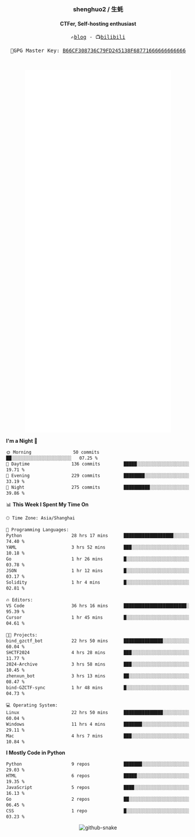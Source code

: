 <h3 align="center"> shenghuo2 / 生蚝 </h3>
<h4 align="center" >CTFer, Self-hosting enthusiast</h3>


<p align="center">
  <samp>
    ✍️<a href="https://blog.shenghuo2.top/">blog</a> -
    📺<a href="https://space.bilibili.com/85894935">bilibili</a>
  </samp>
</p>
<p align="center">
  <samp>
     🔐GPG Master Key: <a align="center" href="https://github.com/shenghuo2.gpg">B66CF308736C79FD245138F68771666666666666</a>
  </samp>
</p>
<br>
<p align="center">
  <a href="https://github.com/shenghuo2">
    <img width="400" align="top" src="https://github.com/shenghuo2/shenghuo2/blob/main/metrics.left.svg" />
  </a>
  <a href="https://github.com/shenghuo2">
    <img width="400" align="top" src="https://github.com/shenghuo2/shenghuo2/blob/main/metrics.right.svg" />
  </a>
</p>


<!--START_SECTION:waka-->
**I'm a Night 🦉** 

```text
🌞 Morning                50 commits          ██░░░░░░░░░░░░░░░░░░░░░░░   07.25 % 
🌆 Daytime                136 commits         █████░░░░░░░░░░░░░░░░░░░░   19.71 % 
🌃 Evening                229 commits         ████████░░░░░░░░░░░░░░░░░   33.19 % 
🌙 Night                  275 commits         ██████████░░░░░░░░░░░░░░░   39.86 % 
```


📊 **This Week I Spent My Time On** 

```text
🕑︎ Time Zone: Asia/Shanghai

💬 Programming Languages: 
Python                   28 hrs 17 mins      ███████████████████░░░░░░   74.40 % 
YAML                     3 hrs 52 mins       ███░░░░░░░░░░░░░░░░░░░░░░   10.18 % 
Go                       1 hr 26 mins        █░░░░░░░░░░░░░░░░░░░░░░░░   03.78 % 
JSON                     1 hr 12 mins        █░░░░░░░░░░░░░░░░░░░░░░░░   03.17 % 
Solidity                 1 hr 4 mins         █░░░░░░░░░░░░░░░░░░░░░░░░   02.81 % 

🔥 Editors: 
VS Code                  36 hrs 16 mins      ████████████████████████░   95.39 % 
Cursor                   1 hr 45 mins        █░░░░░░░░░░░░░░░░░░░░░░░░   04.61 % 

🐱‍💻 Projects: 
bind_gzctf_bot           22 hrs 50 mins      ███████████████░░░░░░░░░░   60.04 % 
SHCTF2024                4 hrs 28 mins       ███░░░░░░░░░░░░░░░░░░░░░░   11.77 % 
2024-Archive             3 hrs 58 mins       ███░░░░░░░░░░░░░░░░░░░░░░   10.45 % 
zhenxun_bot              3 hrs 13 mins       ██░░░░░░░░░░░░░░░░░░░░░░░   08.47 % 
bind-GZCTF-sync          1 hr 48 mins        █░░░░░░░░░░░░░░░░░░░░░░░░   04.73 % 

💻 Operating System: 
Linux                    22 hrs 50 mins      ███████████████░░░░░░░░░░   60.04 % 
Windows                  11 hrs 4 mins       ███████░░░░░░░░░░░░░░░░░░   29.11 % 
Mac                      4 hrs 7 mins        ███░░░░░░░░░░░░░░░░░░░░░░   10.84 % 
```

**I Mostly Code in Python** 

```text
Python                   9 repos             ███████░░░░░░░░░░░░░░░░░░   29.03 % 
HTML                     6 repos             █████░░░░░░░░░░░░░░░░░░░░   19.35 % 
JavaScript               5 repos             ████░░░░░░░░░░░░░░░░░░░░░   16.13 % 
Go                       2 repos             ██░░░░░░░░░░░░░░░░░░░░░░░   06.45 % 
CSS                      1 repo              █░░░░░░░░░░░░░░░░░░░░░░░░   03.23 % 
```




<!--END_SECTION:waka-->


<div align="center">
  <picture>
    <source media="(prefers-color-scheme: dark)" srcset="https://gist.githubusercontent.com/shenghuo2/bfce20b14ab0484cef03bae6e60e0b3a/raw/github-snake-dark.svg" />
    <source media="(prefers-color-scheme: light)" srcset="https://gist.githubusercontent.com/shenghuo2/bfce20b14ab0484cef03bae6e60e0b3a/raw/github-snake.svg" />
    <img alt="github-snake" src="https://gist.githubusercontent.com/shenghuo2/bfce20b14ab0484cef03bae6e60e0b3a/raw/github-snake.svg" />
  </picture>
</div>

<!--
**shenghuo2/shenghuo2** is a ✨ _special_ ✨ repository because its `README.md` (this file) appears on your GitHub profile.

Here are some ideas to get you started:

- 🔭 I’m currently working on ...
- 🌱 I’m currently learning ...
- 👯 I’m looking to collaborate on ...
- 🤔 I’m looking for help with ...
- 💬 Ask me about ...
- 📫 How to reach me: ...
- 😄 Pronouns: ...
- ⚡ Fun fact: ...
-->
